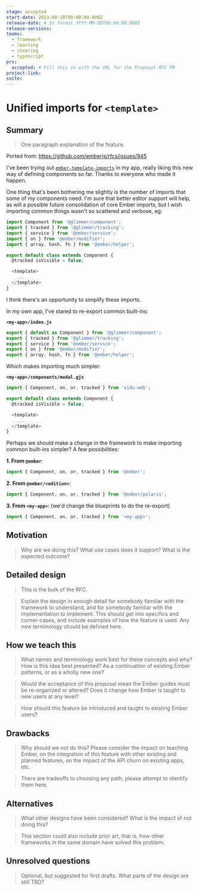 ```yaml
---
stage: accepted
start-date: 2023-08-18T00:00:00.000Z 
release-date: # In format YYYY-MM-DDT00:00:00.000Z
release-versions:
teams: 
  - framework
  - learning
  - steering
  - typescript
prs:
  accepted: # Fill this in with the URL for the Proposal RFC PR
project-link:
suite: 
---
```


<!--- 
Directions for above: 

stage: Leave as is
start-date: Fill in with today's date, 2032-12-01T00:00:00.000Z
release-date: Leave as is
release-versions: Leave as is
teams: Include only the [team(s)](README.md#relevant-teams) for which this RFC applies
prs:
  accepted: Fill this in with the URL for the Proposal RFC PR
project-link: Leave as is
suite: Leave as is
-->

# Unified imports for `<template>` 

## Summary

> One paragraph explanation of the feature.

Ported from: https://github.com/emberjs/rfcs/issues/945


I've been trying out [`ember-template-imports`](https://github.com/ember-template-imports/ember-template-imports) in my app, really liking this new way of defining components so far. Thanks to everyone who made it happen.

One thing that's been bothering me slightly is the number of imports that some of my components need. I'm sure that better editor support will help, as will a possible future consolidation of core Ember imports, but I wish importing common things wasn't so scattered and verbose, eg:

```js
import Component from '@glimmer/component';
import { tracked } from '@glimmer/tracking';
import { service } from '@ember/service';
import { on } from '@ember/modifier';
import { array, hash, fn } from '@ember/helper';

export default class extends Component {
  @tracked isVisible = false;

  <template>
    ...
  </template>
}
```

I think there's an opportunity to simplify these imports. 

In my own app, I've stared to re-export common built-ins:

**`<my-app>/index.js`**
```js
export { default as Component } from '@glimmer/component';
export { tracked } from '@glimmer/tracking';
export { service } from '@ember/service';
export { on } from '@ember/modifier';
export { array, hash, fn } from '@ember/helper';
```

Which makes importing much simpler:

**`<my-app>/components/modal.gjs`**
```js
import { Component, on, or, tracked } from 'vidu-web';

export default class extends Component {
  @tracked isVisible = false;

  <template>
    ...
  </template>
}
```

Perhaps we should make a change in the framework to make importing common built-ins simpler? A few possibilities:

**1. From `@ember`**:
```js
import { Component, on, or, tracked } from '@ember';
```

**2. From `@ember/<edition>`**:
```js
import { Component, on, or, tracked } from '@ember/polaris';
```

**3. From `<my-app>`**: (we'd change the blueprints to do the re-export)
```js
import { Component, on, or, tracked } from '<my-app>';
```


## Motivation

> Why are we doing this? What use cases does it support? What is the expected
outcome?

## Detailed design

> This is the bulk of the RFC.

> Explain the design in enough detail for somebody
familiar with the framework to understand, and for somebody familiar with the
implementation to implement. This should get into specifics and corner-cases,
and include examples of how the feature is used. Any new terminology should be
defined here.

## How we teach this

> What names and terminology work best for these concepts and why? How is this
idea best presented? As a continuation of existing Ember patterns, or as a
wholly new one?

> Would the acceptance of this proposal mean the Ember guides must be
re-organized or altered? Does it change how Ember is taught to new users
at any level?

> How should this feature be introduced and taught to existing Ember
users?

## Drawbacks

> Why should we *not* do this? Please consider the impact on teaching Ember,
on the integration of this feature with other existing and planned features,
on the impact of the API churn on existing apps, etc.

> There are tradeoffs to choosing any path, please attempt to identify them here.

## Alternatives

> What other designs have been considered? What is the impact of not doing this?

> This section could also include prior art, that is, how other frameworks in the same domain have solved this problem.

## Unresolved questions

> Optional, but suggested for first drafts. What parts of the design are still
TBD?
